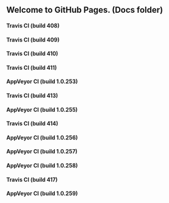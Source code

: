 ## Welcome to GitHub Pages. (Docs folder)

#### Travis CI (build 408)

#### Travis CI (build 409)

#### Travis CI (build 410)

#### Travis CI (build 411)

#### AppVeyor CI (build 1.0.253)

#### Travis CI (build 413)

#### AppVeyor CI (build 1.0.255)

#### Travis CI (build 414)

#### AppVeyor CI (build 1.0.256)

#### AppVeyor CI (build 1.0.257)

#### AppVeyor CI (build 1.0.258)

#### Travis CI (build 417)

#### AppVeyor CI (build 1.0.259)
